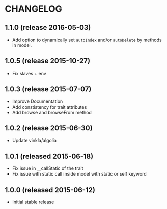 # CHANGELOG

## 1.1.0 (release 2016-05-03)

- Add option to dynamically set `autoIndex` and/or `autoDelete` by methods in model.

## 1.0.5 (release 2015-10-27)

- Fix slaves + env

## 1.0.3 (release 2015-07-07)

- Improve Documentation
- Add constistency for trait attributes
- Add browse and browseFrom method

## 1.0.2 (release 2015-06-30)

- Update vinkla/algolia

## 1.0.1 (released 2015-06-18)

- Fix issue in __callStatic of the trait
- Fix issue with static call inside model with static or self keyword

## 1.0.0 (released 2015-06-12)

- Initial stable release
